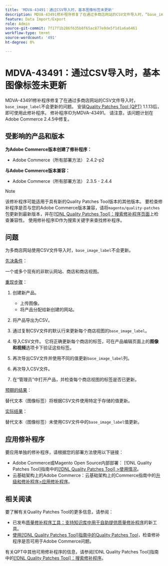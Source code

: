 ```yaml
---
title: 'MDVA-43491：通过CSV导入时，基本图像标签未更新'
description: MDVA-43491修补程序修复了在通过多商店网站的CSV文件导入时，“base_image_label”不会更新的问题。 安装[Quality Patches Tool (QPT)](https://experienceleague.adobe.com/en/docs/commerce-knowledge-base/kb/announcements/commerce-announcements/magento-quality-patches-released-new-tool-to-self-serve-quality-patches) 1.1.13后，即可使用此修补程序。 修补程序ID为MDVA-43491。 请注意，该问题计划在Adobe Commerce 2.4.5中修复。
feature: Data Import/Export
role: Admin
source-git-commit: 7f17f1b286f635b8f65ac877e9de5f1d1a6a6461
workflow-type: tm+mt
source-wordcount: '491'
ht-degree: 0%

---
```


# MDVA-43491：通过CSV导入时，基本图像标签未更新

MDVA-43491修补程序修复了在通过多商店网站的CSV文件导入时，`base_image_label`不会更新的问题。 安装[Quality Patches Tool (QPT)](https://experienceleague.adobe.com/en/docs/commerce-knowledge-base/kb/announcements/commerce-announcements/magento-quality-patches-released-new-tool-to-self-serve-quality-patches) 1.1.13后，即可使用此修补程序。 修补程序ID为MDVA-43491。 请注意，该问题计划在Adobe Commerce 2.4.5中修复。

## 受影响的产品和版本

**为Adobe Commerce版本创建了修补程序：**

* Adobe Commerce（所有部署方法） 2.4.2-p2

**与Adobe Commerce版本兼容：**

* Adobe Commerce（所有部署方法） 2.3.5 - 2.4.4

>[!NOTE]
>
>该修补程序可能适用于具有新的Quality Patches Tool版本的其他版本。 要检查修补程序是否与您的Adobe Commerce版本兼容，请将`magento/quality-patches`包更新到最新版本，并在[[!DNL Quality Patches Tool]：搜索修补程序页面](https://experienceleague.adobe.com/en/docs/commerce-knowledge-base/kb/announcements/commerce-announcements/magento-quality-patches-released-new-tool-to-self-serve-quality-patches)上检查兼容性。 使用修补程序ID作为搜索关键字来查找修补程序。

## 问题

为多商店网站使用CSV文件导入时，`base_image_label`不会更新。

<u>先决条件</u>：

一个或多个现有的非默认网站、商店和商店视图。

<u>重现步骤</u>：

1. 创建新产品。

   * 上传图像。
   * 将产品分配给新创建的网站。

1. 将产品导出为CSV。
1. 通过复制CSV文件的默认行来更新每个商店视图的`base_image_label`。
1. 导入CSV文件。 它将正确更新每个商店的标签，可在产品编辑页面上的&#x200B;**图像和视频**&#x200B;选项卡下验证这些标签。
1. 再次导出CSV文件并使用不同的值更新`base_image_label`列。
1. 再次导入CSV文件。
1. 在“管理员”中打开产品，并检查每个商店视图的标签是否已更新。

<u>预期的结果</u>：

替代文本（图像标签）将根据CSV文件使用特定于存储的值更新。

<u>实际结果</u>：

替代文本（图像标签）未使用CSV文件中的`base_image_label`值更新。

## 应用修补程序

要应用单独的修补程序，请根据您的部署方法使用以下链接：

* Adobe Commerce或Magento Open Source内部部署： [!DNL Quality Patches Tool]指南中的[[!DNL Quality Patches Tool] >使用情况](/help/tools/quality-patches-tool/usage.md)。
* 云基础架构上的Adobe Commerce：云基础架构上的Commerce指南中的[升级和修补程序>应用修补程序](https://experienceleague.adobe.com/docs/commerce-cloud-service/user-guide/develop/upgrade/apply-patches.html)。

## 相关阅读

要了解有关Quality Patches Tool的更多信息，请参阅：

* 已发布[质量修补程序工具：支持知识库中用于自助提供质量修补程序](https://experienceleague.adobe.com/en/docs/commerce-knowledge-base/kb/announcements/commerce-announcements/magento-quality-patches-released-new-tool-to-self-serve-quality-patches)的新工具。
* [使用[!DNL Quality Patches Tool]指南中的Quality Patches Tool](/help/tools/quality-patches-tool/patches-available-in-qpt/check-patch-for-magento-issue-with-magento-quality-patches.md)，检查修补程序是否可用于Adobe Commerce问题。

有关QPT中其他可用修补程序的信息，请参阅[!DNL Quality Patches Tool]指南中的[[!DNL Quality Patches Tool]：搜索修补程序](https://experienceleague.adobe.com/tools/commerce-quality-patches/index.html)。
